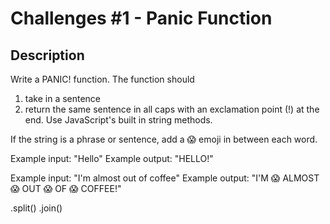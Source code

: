 # Challenges #1 - Panic Function  
 
## Description
Write a PANIC! function. The function should 
1. take in a sentence
2. return the same sentence in all caps with an exclamation point (!) at the end. Use JavaScript's
built in string methods. 

If the string is a phrase or sentence, add a 😱 emoji in between each word. 

Example input: "Hello"
Example output: "HELLO!"

Example input: "I'm almost out of coffee"
Example output: "I'M 😱 ALMOST 😱 OUT 😱 OF 😱 COFFEE!"

.split() .join()